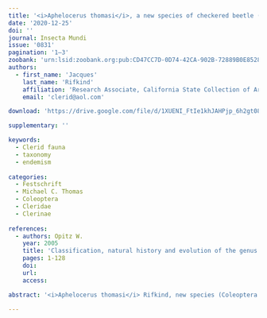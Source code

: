 ```yaml
---
title: '<i>Aphelocerus thomasi</i>, a new species of checkered beetle (Coleoptera: Cleridae: Clerinae) from Mexico'
date: '2020-12-25'
doi: ''
journal: Insecta Mundi
issue: '0831'
pagination: '1–3'
zoobank: 'urn:lsid:zoobank.org:pub:CD47CC7D-0D74-42CA-902B-72889B0E8528'
authors:
  - first_name: 'Jacques'
    last_name: 'Rifkind'
    affiliation: 'Research Associate, California State Collection of Arthropods, 3294 Meadowview Road Sacramento, CA 95832 U.S.A.'
    email: 'clerid@aol.com'

download: 'https://drive.google.com/file/d/1XUENI_FtIe1khJAHPjp_6h2gt08ivo12/view?usp=sharing'

supplementary: ''

keywords:
  - Clerid fauna
  - taxonomy
  - endemism
  
categories:
  - Festschrift
  - Michael C. Thomas
  - Coleoptera
  - Cleridae
  - Clerinae
  
references:
  - authors: Opitz W.
    year: 2005
    title: 'Classification, natural history and evolution of the genus <i>Aphelocerus</i> Kirsch (Coleoptera: Cleridae: Clerinae). Bulletin of the American Museum of Natural History 293'
    pages: 1-128
    doi: 
    url: 
    access: 

abstract: '<i>Aphelocerus thomasi</i> Rifkind, new species (Coleoptera: Cleridae: Clerinae), is described from the state of San Luis Potosí, Mexico. This beetle is named for the late Michael C. Thomas, in recognition of his lifetime of contributions to the study of Coleoptera.'

---
```


